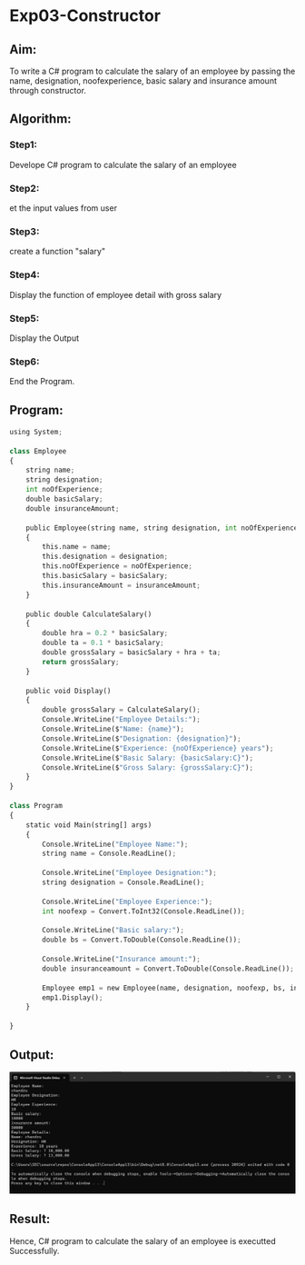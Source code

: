 # Exp03-Constructor
## Aim: 
To write a C# program to calculate the salary of an employee by passing the name, designation, noofexperience, basic salary and insurance amount through constructor.

## Algorithm:

### Step1:
Develope C# program to calculate the salary of an employee

### Step2:
et the input values from user

### Step3:
create a function "salary"

### Step4:
Display the function of employee detail with gross salary

### Step5:
Display the Output

### Step6:
End the Program.

## Program:
```python
using System;

class Employee
{
    string name;
    string designation;
    int noOfExperience;
    double basicSalary;
    double insuranceAmount;

    public Employee(string name, string designation, int noOfExperience, double basicSalary, double insuranceAmount)
    {
        this.name = name;
        this.designation = designation;
        this.noOfExperience = noOfExperience;
        this.basicSalary = basicSalary;
        this.insuranceAmount = insuranceAmount;
    }

    public double CalculateSalary()
    {
        double hra = 0.2 * basicSalary;
        double ta = 0.1 * basicSalary;
        double grossSalary = basicSalary + hra + ta;
        return grossSalary;
    }

    public void Display()
    {
        double grossSalary = CalculateSalary();
        Console.WriteLine("Employee Details:");
        Console.WriteLine($"Name: {name}");
        Console.WriteLine($"Designation: {designation}");
        Console.WriteLine($"Experience: {noOfExperience} years");
        Console.WriteLine($"Basic Salary: {basicSalary:C}");
        Console.WriteLine($"Gross Salary: {grossSalary:C}");
    }
}

class Program
{
    static void Main(string[] args)
    {
        Console.WriteLine("Employee Name:");
        string name = Console.ReadLine();

        Console.WriteLine("Employee Designation:");
        string designation = Console.ReadLine();

        Console.WriteLine("Employee Experience:");
        int noofexp = Convert.ToInt32(Console.ReadLine());

        Console.WriteLine("Basic salary:");
        double bs = Convert.ToDouble(Console.ReadLine());

        Console.WriteLine("Insurance amount:");
        double insuranceamount = Convert.ToDouble(Console.ReadLine());

        Employee emp1 = new Employee(name, designation, noofexp, bs, insuranceamount);
        emp1.Display();
    }

}
```
## Output:
![image](/output.png)
## Result:
Hence, C# program to calculate the salary of an employee is executted Successfully.
